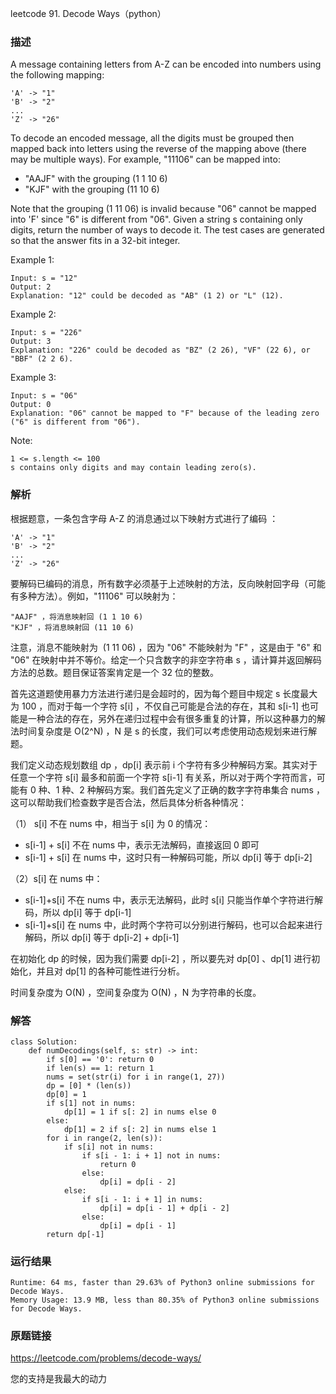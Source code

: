 leetcode  91. Decode Ways（python）




### 描述


A message containing letters from A-Z can be encoded into numbers using the following mapping:
	
	'A' -> "1"
	'B' -> "2"
	...
	'Z' -> "26"
	
To decode an encoded message, all the digits must be grouped then mapped back into letters using the reverse of the mapping above (there may be multiple ways). For example, "11106" can be mapped into:

* "AAJF" with the grouping (1 1 10 6)
* "KJF" with the grouping (11 10 6)

Note that the grouping (1 11 06) is invalid because "06" cannot be mapped into 'F' since "6" is different from "06". Given a string s containing only digits, return the number of ways to decode it. The test cases are generated so that the answer fits in a 32-bit integer.


Example 1:

	Input: s = "12"
	Output: 2
	Explanation: "12" could be decoded as "AB" (1 2) or "L" (12).


	
Example 2:

	Input: s = "226"
	Output: 3
	Explanation: "226" could be decoded as "BZ" (2 26), "VF" (22 6), or "BBF" (2 2 6).


Example 3:

	Input: s = "06"
	Output: 0
	Explanation: "06" cannot be mapped to "F" because of the leading zero ("6" is different from "06").



Note:

	1 <= s.length <= 100
	s contains only digits and may contain leading zero(s).


### 解析

根据题意，一条包含字母 A-Z 的消息通过以下映射方式进行了编码 ：

	'A' -> "1"
	'B' -> "2"
	...
	'Z' -> "26"
	
要解码已编码的消息，所有数字必须基于上述映射的方法，反向映射回字母（可能有多种方法）。例如，"11106" 可以映射为：

	"AAJF" ，将消息映射回 (1 1 10 6)
	"KJF" ，将消息映射回 (11 10 6)

注意，消息不能映射为  (1 11 06) ，因为 "06" 不能映射为 "F" ，这是由于 "6" 和 "06" 在映射中并不等价。给定一个只含数字的非空字符串 s ，请计算并返回解码方法的总数。题目保证答案肯定是一个 32 位的整数。


首先这道题使用暴力方法进行递归是会超时的，因为每个题目中规定 s 长度最大为 100 ，而对于每一个字符 s[i] ，不仅自己可能是合法的存在，其和 s[i-1] 也可能是一种合法的存在，另外在递归过程中会有很多重复的计算，所以这种暴力的解法时间复杂度是 O(2^N) ，N 是 s 的长度，我们可以考虑使用动态规划来进行解题。
 
 我们定义动态规划数组 dp ，dp[i] 表示前 i 个字符有多少种解码方案。其实对于任意一个字符 s[i] 最多和前面一个字符 s[i-1] 有关系，所以对于两个字符而言，可能有 0 种、1 种、2 种解码方案。我们首先定义了正确的数字字符串集合 nums ，这可以帮助我们检查数字是否合法，然后具体分析各种情况：
 
（1） s[i] 不在 nums 中，相当于 s[i] 为 0 的情况：
 
* s[i-1] + s[i] 不在 nums 中，表示无法解码，直接返回 0 即可
* s[i-1] + s[i] 在 nums 中，这时只有一种解码可能，所以 dp[i] 等于 dp[i-2] 
 
（2）s[i] 在 nums 中：
 
*  s[i-1]+s[i] 不在 nums 中，表示无法解码，此时 s[i] 只能当作单个字符进行解码，所以 dp[i] 等于 dp[i-1] 
*   s[i-1]+s[i] 在 nums 中，此时两个字符可以分别进行解码，也可以合起来进行解码，所以 dp[i] 等于 dp[i-2] + dp[i-1] 

在初始化 dp 的时候，因为我们需要 dp[i-2] ，所以要先对 dp[0] 、dp[1] 进行初始化，并且对 dp[1] 的各种可能性进行分析。

时间复杂度为 O(N) ，空间复杂度为 O(N) ，N 为字符串的长度。


### 解答

	class Solution:
	    def numDecodings(self, s: str) -> int:
	        if s[0] == '0': return 0
	        if len(s) == 1: return 1
	        nums = set(str(i) for i in range(1, 27))
	        dp = [0] * (len(s))
	        dp[0] = 1
	        if s[1] not in nums:
	            dp[1] = 1 if s[: 2] in nums else 0
	        else:
	            dp[1] = 2 if s[: 2] in nums else 1
	        for i in range(2, len(s)):
	            if s[i] not in nums:
	                if s[i - 1: i + 1] not in nums:
	                    return 0
	                else:
	                    dp[i] = dp[i - 2]
	            else:
	                if s[i - 1: i + 1] in nums:
	                    dp[i] = dp[i - 1] + dp[i - 2]
	                else:
	                    dp[i] = dp[i - 1]
	        return dp[-1]

### 运行结果

	Runtime: 64 ms, faster than 29.63% of Python3 online submissions for Decode Ways.
	Memory Usage: 13.9 MB, less than 80.35% of Python3 online submissions for Decode Ways.

### 原题链接

https://leetcode.com/problems/decode-ways/


您的支持是我最大的动力
